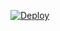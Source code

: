 [![Deploy](https://www.herokucdn.com/deploy/button.png)](https://dashboard.heroku.com/new?template=https://github.com/c138-io/test)
